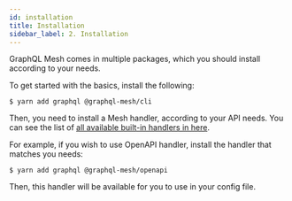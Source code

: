 ```yaml
---
id: installation
title: Installation
sidebar_label: 2. Installation
---
```


GraphQL Mesh comes in multiple packages, which you should install according to your needs.

To get started with the basics, install the following:

```
$ yarn add graphql @graphql-mesh/cli
```

Then, you need to install a Mesh handler, according to your API needs. You can see the list of [all available built-in handlers in here](/docs/handlers/available-handlers).

For example, if you wish to use OpenAPI handler, install the handler that matches you needs:

```
$ yarn add graphql @graphql-mesh/openapi
```

Then, this handler will be available for you to use in your config file.
